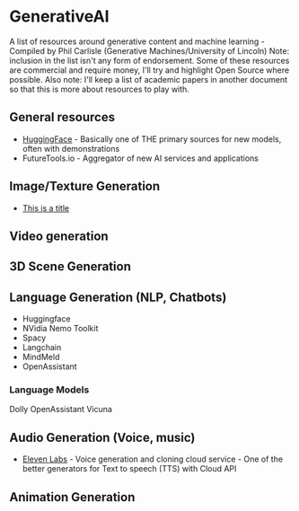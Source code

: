 # GenerativeAI
A list of resources around generative content and machine learning - Compiled by Phil Carlisle (Generative Machines/University of Lincoln)
Note: inclusion in the list isn't any form of endorsement. Some of these resources are commercial and require money, I'll try and highlight Open Source where possible.
Also note: I'll keep a list of academic papers in another document so that this is more about resources to play with.

## General resources
- [HuggingFace](http://www.huggingface.co) - Basically one of THE primary sources for new models, often with demonstrations
- FutureTools.io - Aggregator of new AI services and applications

## Image/Texture Generation
- [This is a title](https://www.example.com)

## Video generation


## 3D Scene Generation


## Language Generation (NLP, Chatbots)
- Huggingface
- NVidia Nemo Toolkit
- Spacy
- Langchain
- MindMeld
- OpenAssistant

### Language Models
Dolly
OpenAssistant
Vicuna



## Audio Generation (Voice, music)
- [Eleven Labs](http://www.elevenlabs.ai) - Voice generation and cloning cloud service - One of the better generators for Text to speech (TTS) with Cloud API

## Animation Generation



